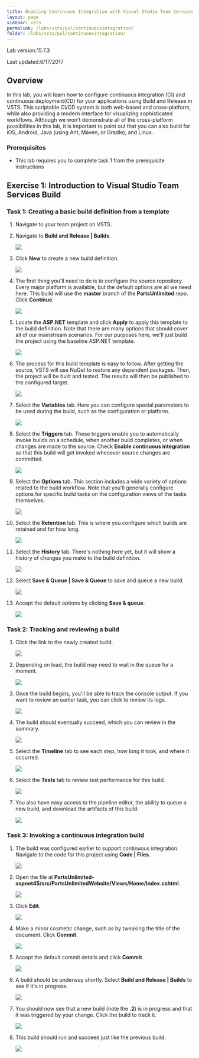 ```yaml
---
title: Enabling Continuous Integration with Visual Studio Team Services Build
layout: page
sidebar: vsts
permalink: /labs/vsts/pul/continuousintegration/
folder: /labs/vsts/pul/continuousintegration/
---
```


Lab version:15.7.3

Last updated:6/17/2017

<a name="Overview"></a>
## Overview ##

In this lab, you will learn how to configure continuous integration (CI) and continuous deployment(CD) for your applications using Build and Release in VSTS. This scriptable CI/CD system is both web-based and cross-platform, while also providing a modern interface for visualizing sophisticated workflows. Although we won't demonstrate all of the cross-platform possibilities in this lab, it is important to point out that you can also build for iOS, Android, Java (using Ant, Maven, or Gradle), and Linux.

<a name="Prerequisites"></a>
### Prerequisites ###

- This lab requires you to complete task 1 from the prerequisite instructions

<a name="Exercise1"></a>
## Exercise 1: Introduction to Visual Studio Team Services Build ##

<a name="Ex1Task1"></a>
### Task 1: Creating a basic build definition from a template ###

1. Navigate to your team project on VSTS.

1. Navigate to **Build and Release | Builds**.

    ![](images/000.png)

1. Click **New** to create a new build definition.

    ![](images/001.png)

1. The first thing you'll need to do is to configure the source repository. Every major platform is available, but the default options are all we need here. This build will use the **master** branch of the **PartsUnlimited** repo. Click **Continue**.

    ![](images/002.png)

1. Locate the **ASP.NET** template and click **Apply** to apply this template to the build definition. Note that there are many options that should cover all of our mainstream scenarios. For our purposes here, we'll just build the project using the baseline ASP.NET template.

    ![](images/003.png)

1. The process for this build template is easy to follow. After getting the source, VSTS will use NuGet to restore any dependent packages. Then, the project will be built and tested. The results will then be published to the configured target.

    ![](images/004.png)

1. Select the **Variables** tab. Here you can configure special parameters to be used during the build, such as the configuration or platform.

    ![](images/005.png)

1. Select the **Triggers** tab. These triggers enable you to automatically invoke builds on a schedule, when another build completes, or when changes are made to the source. Check **Enable continuous integration** so that this build will get invoked whenever source changes are committed.

    ![](images/006.png)

1. Select the **Options** tab. This section includes a wide variety of options related to the build workflow. Note that you'll generally configure options for specific build tasks on the configuration views of the tasks themselves.

    ![](images/007.png)

1. Select the **Retention** tab. This is where you configure which builds are retained and for how long.

    ![](images/008.png)

1. Select the **History** tab. There's nothing here yet, but it will show a history of changes you make to the build definition.

    ![](images/009.png)

1. Select **Save & Queue | Save & Queue** to save and queue a new build.

    ![](images/010.png)

1. Accept the default options by clicking **Save & queue**.

    ![](images/011.png)

<a name="Ex1Task2"></a>
### Task 2: Tracking and reviewing a build ###

1. Click the link to the newly created build.

    ![](images/012.png)

1. Depending on load, the build may need to wait in the queue for a moment.

    ![](images/013.png)

1. Once the build begins, you'll be able to track the console output. If you want to review an earlier task, you can click to review its logs.

    ![](images/014.png)

1. The build should eventually succeed, which you can review in the summary.

    ![](images/015.png)

1. Select the **Timeline** tab to see each step, how long it took, and where it occurred.

    ![](images/016.png)

1. Select the **Tests** tab to review test performance for this build.

    ![](images/017.png)

1. You also have easy access to the pipeline editor, the ability to queue a new build, and download the artifacts of this build.

    ![](images/018.png)

<a name="Ex1Task3"></a>
### Task 3: Invoking a continuous integration build ###

1. The build was configured earlier to support continuous integration. Navigate to the code for this project using **Code | Files**.

    ![](images/019.png)

1. Open the file at **PartsUnlimited-aspnet45/src/PartsUnlimitedWebsite/Views/Home/Index.cshtml**.

    ![](images/020.png)

1. Click **Edit**.

    ![](images/021.png)

1. Make a minor cosmetic change, such as by tweaking the title of the document. Click **Commit**.

    ![](images/022.png)

1. Accept the default commit details and click **Commit**.

    ![](images/023.png)

1. A build should be underway shortly. Select **Build and Release | Builds** to see if it's in progress.

    ![](images/024.png)

1. You should now see that a new build (note the **.2**) is in progress and that it was triggered by your change. Click the build to track it.

    ![](images/025.png)

1. This build should run and succeed just like the previous build.

    ![](images/026.png)

